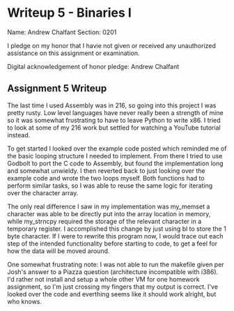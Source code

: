 Writeup 5 - Binaries I
======

Name: Andrew Chalfant 
Section: 0201

I pledge on my honor that I havie not given or received any unauthorized assistance on this assignment or examination.

Digital acknowledgement of honor pledge: Andrew Chalfant

## Assignment 5 Writeup

The last time I used Assembly was in 216, so going into this project I was pretty rusty. Low level languages have never really been a strength of mine so it was somewhat frustrating to have to leave Python to write x86. I tried to look at some of my 216 work but settled for watching a YouTube tutorial instead. 

To get started I looked over the example code posted which reminded me of the basic looping structure I needed to implement. From there I tried to use Godbolt to port the C code to Assembly, but found the implementation long and somewhat unwieldy. I then reverted back to just looking over the example code and wrote the two loops myself. Both functions had to perform similar tasks, so I was able to reuse the same logic for iterating over the character array.

The only real difference I saw in my implementation was my_memset a character was able to be directly put into the array location in memory, while my_strncpy required the storage of the relevant character in a temporary register. I accomplished this change by just using bl to store the 1 byte character. If I were to rewrite this program now, I would trace out each step of the intended functionality before starting to code, to get a feel for how the data will be moved around. 

One somewhat frustrating note: I was not able to run the makefile given per Josh's answer to a Piazza question (architecture incompatible with i386). I'd rather not install and setup a whole other VM for one homework assignment, so I'm just crossing my fingers that my output is correct. I've looked over the code and everthing seems like it should work alright, but who knows.  

